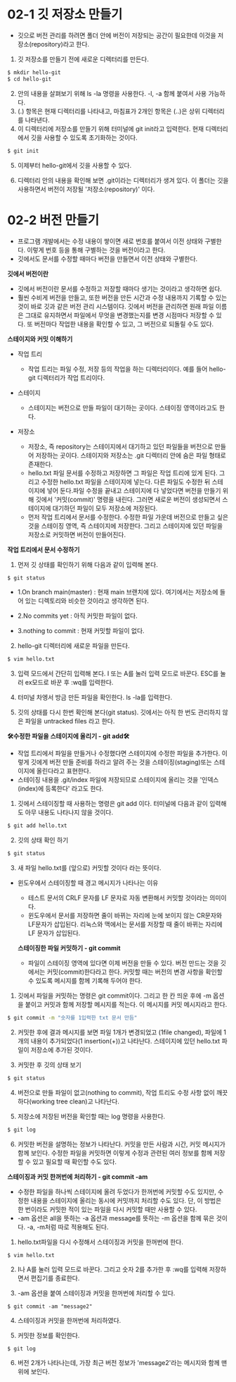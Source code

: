 # 02-1 깃 저장소 만들기
- 깃으로 버전 관리를 하려면 폴더 안에 버전이 저장되는 공간이 필요한데 이것을 저장소(repository)라고 한다.

1. 깃 저장소를 만들기 전에 새로운 디렉터리를 만든다.
```bash
$ mkdir hello-git
$ cd hello-git
```

2. 안의 내용을 살펴보기 위해 ls -la 명령을 사용한다. -l, -a 함께 붙여서 사용 가능하다.
3. (.) 항목은 현재 디렉터리를 나타내고, 마침표가 2개인 항목은 (..)은 상위 디렉터리를 나타낸다.
4. 이 디렉터리에 저장소를 만들기 위해 터미널에 git init라고 입력한다. 현재 디렉터리에서 깃을 사용할 수 있도록 초기화하는 것이다.
```bash
$ git init
```

5. 이제부터 hello-git에서 깃을 사용할 수 있다.

6. 디렉터리 안의 내용을 확인해 보면 .git이라는 디렉터리가 생겨 있다.
이 폴더는 깃을 사용하면서 버전이 저장될 '저장소(repository)' 이다.

# 02-2 버전 만들기
- 프로그램 개발에서는 수정 내용이 쌓이면 새로 번호를 붙여서 이전 상태와 구별한다.
이렇게 번호 등을 통해 구별하는 것을 버전이라고 한다.
- 깃에서도 문서를 수정할 때마다 버전을 만들면서 이전 상태와 구별한다.

**깃에서 버전이란**
- 깃에서 버전이란 문서를 수정하고 저장할 때마다 생기는 것이라고 생각하면 쉽다.
- 훨씬 수비게 버전을 만들고, 또한 버전을 만든 시간과 수정 내용까지 기록할 수 있는 것이 바로 깃과 같은 버전 관리 시스템이다. 깃에서 버전을 관리하면 원래 파일 이름은 그대로 유지하면서 파일에서 무엇을 변경했는지를 변경 시점마다 저장할 수 있다. 또 버전마다 작업한 내용을 확인할 수 있고, 그 버전으로 되돌릴 수도 있다.

**스테이지와 커밋 이해하기**
- 작업 트리
  - 작업 트리는 파일 수정, 저장 등의 작업을 하는 디렉터리이다. 예를 들어 hello-git 디렉터리가 작업 트리이다.

- 스테이지
  - 스테이지는 버전으로 만들 파일이 대기하는 곳이다.
  스테이징 영역이라고도 한다.

- 저장소
  - 저장소, 즉 repository는 스테이지에서 대기하고 있던 파일들을 버전으로 만들어 저장하는 곳이다. 스테이지와 저장소는 .git 디렉터리 안에 숨은 파일 형태로 존재한다.
  - hello.txt 파일 문서를 수정하고 저장하면 그 파일은 작업 트리에 있게 된다. 그리고 수정한 hello.txt 파일을 스테이지에 넣는다. 다른 파일도 수정한 뒤 스테이지에 넣어 둔다.파일 수정을 끝내고 스테이지에 다 넣었다면 버전을 만들기 위해 깃에서 '커밋(commit)' 명령을 내린다. 그러면 새로운 버전이 생성되면서 스테이지에 대기하던 파일이 모두 저장소에 저장된다.
  - 먼저 작업 트리에서 문서를 수정한다. 수정한 파일 가운데 버전으로 만들고 싶은 것을 스테이징 영역, 즉 스테이지에 저장한다. 그리고 스테이지에 있던 파일을 저장소로 커밋하면 버전이 만들어진다.

**작업 트리에서 문서 수정하기**
1. 먼저 깃 상태를 확인하기 위해 다음과 같이 입력해 본다.
```bash
$ git status
```
- 1.On branch main(master) : 현재 main 브랜치에 있다.
  여기에서는 저장소에 들어 있는 디렉토리와 비슷한 것이라고 생각하면 된다.

- 2.No commits yet : 아직 커밋한 파일이 없다.

- 3.nothing to commit : 현재 커밋할 파일이 없다.

2. hello-git 디렉터리에 새로운 파일을 만든다.
```bash
$ vim hello.txt
```
3. 입력 모드에서 간단히 입력해 본다. I 또는 A를 눌러 입력 모드로 바꾼다. ESC를 눌러 ex모드로 바꾼 후 :wq를 입력한다.

4. 터미널 차엥서 방금 만든 파일을 확인한다. ls -la를 입력한다.

5. 깃의 상태를 다시 한번 확인해 본다(git status).
깃에서는 아직 한 번도 관리하지 않은 파일을 untracked files 라고 한다.

**🛠수정한 파일을 스테이지에 올리기 - git add🛠**
- 작업 트리에서 파일을 만들거나 수정했다면 스테이지에 수정한 파일을 추가한다.
이렇게 깃에게 버전 만들 준비를 하라고 알려 주는 것을 스테이징(staging)또는 스테이지에 올린다라고 표현한다.
- 스테이징 내용을 .git/index 파일에 저장되므로 스테이지에 올리는 것을 '인덱스(index)에 등록한다' 라고도 한다.

1. 깃에서 스테이징할 때 사용하는 명령은 git add 이다.
터미널에 다음과 같이 입력해도 아무 내용도 나타나지 않을 것이다.

```bash
$ git add hello.txt
```

2. 깃의 상태 확인 하기
```bash
$ git status
```

3. 새 파일 hello.txt를 (앞으로) 커밋할 것이다 라는 뜻이다.

- 윈도우에서 스테이징할 때 경고 메시지가 나타나는 이유
  - 테스트 문서의 CRLF 문자를 LF 문자로 자동 변환해서 커밋할 것이라는 의미이다.
  - 윈도우에서 문서를 저장하면 줄이 바뀌는 자리에 눈에 보이지 않는 CR문자와 LF문자가 삽입된다. 리눅스와 맥에서는 문서를 저장할 때 줄이 바뀌는 자리에 LF 문자가 삽입된다.

  **스테이징한 파일 커밋하기 - git commit**
  - 파일이 스테이징 영역에 있다면 이제 버전을 만들 수 있다. 버전 만드는 것을 깃에서는 커밋(commit)한다라고 한다. 커밋할 때는 버전의 변경 사항을 확인할 수 있도록 메시지를 함께 기록해 두어야 한다.

1. 깃에서 파일을 커밋하는 명령은 git commit이다. 그리고 한 칸 띄운 후에 -m 옵션을 붙이고 커밋과 함께 저장할 메시지를 적는다. 이 메시지를 커밋 메시지라고 한다.
```bash
$ git commit -m "숫자를 1입력한 txt 문서 만듬"
```

2. 커밋한 후에 결과 메시지를 보면 파일 1개가 변경되었고 (1file changed), 파일에 1개의 내용이 추가되었다(1 insertion(+))고 나타난다. 스테이지에 있던 hello.txt 파일이 저장소에 추가된 것이다.

3. 커밋한 후 깃의 상태 보기
```bash
$ git status
```

4. 버전으로 만들 파일이 없고(nothing to commit), 작업 트리도 수정 사항 없이 깨끗하다(working tree clean)고 나타난다.

5. 저장소에 저장된 버전을 확인할 때는 log 명령을 사용한다.
```bash
$ git log
```

6. 커밋한 버전을 설명하는 정보가 나타난다. 커밋을 만든 사람과 시간, 커밋 메시지가 함께 보인다.
수정한 파일을 커밋하면 이렇게 수정과 관련된 여러 정보를 함께 저장할 수 있고 필요할 때 확인할 수도 있다.

**스테이징과 커밋 한꺼번에 처리하기 - git commit -am**
- 수정한 파일을 하나씩 스테이지에 올려 두었다가 한꺼번에 커밋할 수도 있지만, 수정한 내용을 스테이지에 올리는 동시에 커밋까지 처리할 수도 있다. 단, 이 방법은 한 번이라도 커밋한 적이 있는 파일을 다시 커밋할 때만 사용할 수 있다.
- -am 옵션은 all을 뜻하는 -a 옵션과 message를 뜻하는 -m 옵션을 함께 묶은 것이다. -a, -m처럼 따로 적용해도 된다.

1. hello.txt파일을 다시 수정해서 스테이징과 커밋을 한꺼번에 한다.
```
$ vim hello.txt
```

2. I나 A를 눌러 입력 모드로 바꾼다. 그리고 숫자 2를 추가한 후 :wq를 입력해 저장하면서 편집기를 종료한다.

3. -am 옵션을 붙여 스테이징과 커밋을 한꺼번에 처리할 수 있다.
```
$ git commit -am "message2"
```

4. 스테이징과 커밋을 한꺼번에 처리하였다.

5. 커밋한 정보를 확인한다.
```
$ git log
```

6. 버전 2개가 나타나는데, 가장 최근 버전 정보가 'message2'라는 메시지와 함께 맨 위에 보인다.
